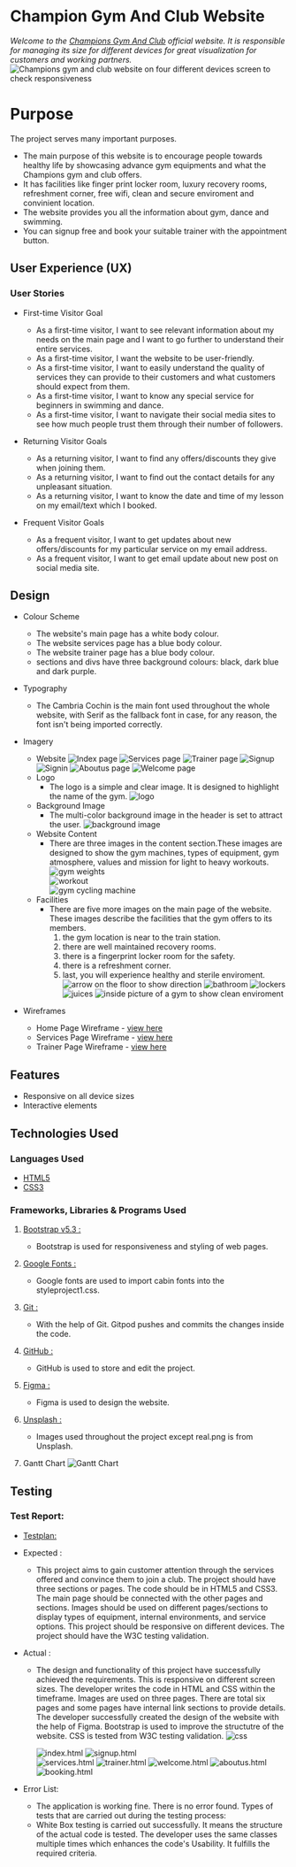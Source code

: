 #                                 Champion Gym And Club Website  

*Welcome to the [Champions Gym And Club](https://8000-farah94-projectonemiles-lmrovgr2hc8.ws.codeinstitute-ide.net/index.html) official website. It is responsible for managing its size for different devices for great visualization for customers and working partners.* 
![Champions gym and club website on four different devices screen to check responsiveness](image.png)

# Purpose 
  The project serves many important purposes. 
  - The main purpose of this website is to encourage people towards healthy life by showcasing 
    advance gym equipments and what the Champions gym and club offers.      
  - It has facilities like finger print locker room, luxury recovery rooms, refreshment 
    corner, free wifi, clean and secure enviroment and convinient location. 
  - The website provides you all the information about gym, dance and swimming.
  - You can signup free and book your suitable trainer with the appointment button.   
 
 ## User Experience (UX)
### User Stories
  * First-time Visitor Goal
    - As a first-time visitor,  I want to see relevant information about my needs on the main page and I want to go further to understand their entire services. 
     -  As a first-time visitor, I want the website to be user-friendly. 
     - As a first-time visitor, I want to easily understand the quality of services they can provide to their customers and what customers should expect from them.
     - As a first-time visitor, I want to know any special service for beginners in swimming and dance.
     - As a first-time visitor, I want to navigate their social media sites to see how much people trust them through their number of followers.

 * Returning Visitor Goals
     - As a returning visitor, I want to find any offers/discounts they give when joining them.
     - As a returning visitor, I want to find out the contact details for any unpleasant situation.
     - As a returning visitor, I want to know the date and time of my lesson on my email/text which I booked.

 * Frequent Visitor Goals
     - As a frequent visitor, I want to get updates about new offers/discounts for my particular service on my email address.
     - As a frequent visitor, I want to get email update about new post on social media site.  


## Design
*  Colour Scheme
    - The website's main page has a white body colour.
    - The website services page has a blue body 
     colour.
    - The website trainer page has a blue body 
   colour. 
    - sections and divs have three background colours: black, dark blue and dark purple. 

*  Typography
   - The Cambria Cochin is the main font used throughout the whole website, with Serif as the fallback font in case, for any reason, the font isn't being imported correctly.

*  Imagery
    * Website
      ![Index page](/images/index.png)
      [](/images/index2.png)
      [](/images/index3.png)
      [](/images/index4.png)
      ![Services page](/images/services.png)
      [](/images/services2.png)
      ![Trainer page](/images/trainer.png)
      ![Signup](/images/signup.png)
      ![Signin](/images/Signin.png)
      ![Aboutus page](/images/aboutus.png)
      ![Welcome page](/images/welcome.png)
    * Logo
      - The logo is a simple and clear image. It is designed to highlight the name of the gym. ![logo](images/real.jpg)
    * Background Image
       -  The multi-color background image in the header is set to attract the user.   ![background image](background.jpg)
    * Website Content   
       - There are three images in the content section.These images are designed to show the gym machines, types of equipment, gym atmosphere, values and mission for light to heavy workouts.   
       ![gym weights](images/one.jpg)  
       ![workout](images/two.jpg)  
       ![gym cycling machine](images/three.jpg)
    * Facilities    
      - There are five more images on the main page of the website. These images describe the facilities that the gym offers to its members. 
         1. the gym location is near to the train station.
         2. there are well maintained recovery rooms. 
         3. there is a fingerprint locker room for the safety. 
         4. there is a refreshment corner.
         5. last, you will experience healthy and sterile enviroment.
   ![arrow on the floor to show direction](images/location.jpg)
   ![bathroom](images/bath.jpg)
   ![lockers ](images/lockers.jpg)
   ![juices](images/juice.jpg)
   ![inside picture of a gym to show clean enviroment](images/clean.jpg)
   
* Wireframes
    - Home Page Wireframe - [view here](https://www.figma.com/design/5IJvJkYiBcvDniuKs1oU3s/Champions-Gym-And-Club?node-id=0-1)  
    - Services Page Wireframe - [view here](https://www.figma.com/design/5IJvJkYiBcvDniuKs1oU3s/Champions-Gym-And-Club?node-id=1-2)
    - Trainer Page Wireframe - [view here](https://www.figma.com/design/5IJvJkYiBcvDniuKs1oU3s/Champions-Gym-And-Club?node-id=1-3)

## Features
  + Responsive on all device sizes
  + Interactive elements

## Technologies Used
  ### Languages Used
   * [HTML5](https://en.wikipedia.org/wiki/HTML5)
   * [CSS3](https://en.wikipedia.org/wiki/CSS)
 
  ### Frameworks, Libraries & Programs Used
   1. [Bootstrap v5.3 :](https://getbootstrap.com/)
        - Bootstrap is used for responsiveness and styling of web pages.
   2. [Google Fonts :](https://fonts.google.com/) 
        - Google fonts are used to import cabin fonts into the styleproject1.css.
   3. [Git :](https://git-scm.com/)
        - With the help of Git. Gitpod pushes and commits the changes inside the code.
   4. [GitHub :](https://github.com/)
        - GitHub is used to store and edit the project.
   5. [Figma :](https://www.figma.com/)
        - Figma is used to design the website.  
   6. [Unsplash :](https://unsplash.com/)
        - Images used throughout the project except real.png is from Unsplash.  

   7. Gantt Chart
      ![Gantt Chart ](image-1.png)

## Testing
### Test Report: 
* [Testplan:](https://1drv.ms/w/c/e1af83f369e97fb7/Eez8WCMwBzpEpUyOpNUu8hcBBDhdS7xDVWb86MZuTwCMzA?e=MzT6Pf)
* Expected :
     - This project aims to gain customer attention through the 
      services offered and convince them to join a club. The project should have three sections or pages. The code 
      should be in HTML5 and CSS3. The main page should be connected with the other pages and sections. Images should be used on different pages/sections to display types of equipment, internal environments, and service options. This project should be responsive on different devices. The project should have the W3C testing validation.   

* Actual :
   - The design and functionality of this project have 
      successfully achieved the requirements. This is responsive on different screen sizes. The developer writes the code in HTML and CSS within the timeframe. Images are used on three pages. There are total six pages and some pages have internal link sections to provide details. The developer successfully created the design of the website with the help of Figma. Bootstrap is used to improve the structutre of the website. CSS is tested from W3C testing validation.  ![css](/validation%20images/css.png)
       
      ![index.html](/validation%20images/index.png) 
      ![signup.html](/validation%20images/signup.png)       
      ![services.html](/validation%20images/services.png)
      ![trainer.html](/validation%20images/trainer.png)
      ![welcome.html](/validation%20images/welcome.png)
      ![aboutus.html](/validation%20images/aboutus.png)
      ![booking.html](/validation%20images/booking.png)

* Error List: 
   - The application is working fine. There is no error found. 
          Types of tests that are carried out during the testing process:
   - White Box testing is carried out successfully. It means the 
          structure of the actual code is tested. The developer uses the same classes multiple times which enhances the code's Usability. It fulfills the required criteria.

      
                         
